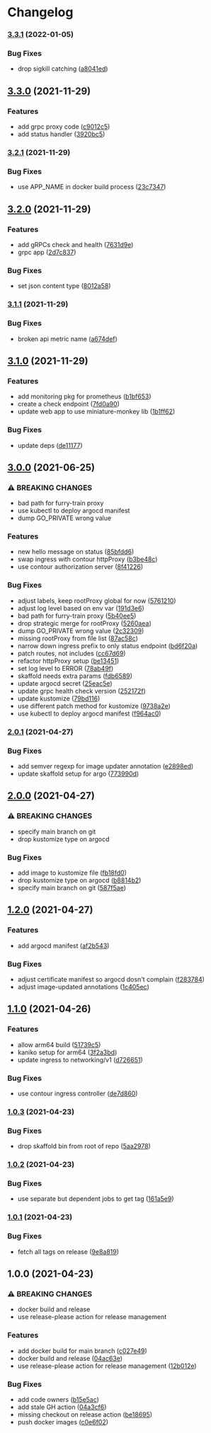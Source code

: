 # Changelog

### [3.3.1](https://www.github.com/shipperizer/furry-train/compare/v3.3.0...v3.3.1) (2022-01-05)


### Bug Fixes

* drop sigkill catching ([a8041ed](https://www.github.com/shipperizer/furry-train/commit/a8041ed1299a640348b1a7d5cdef33937c35e9be))

## [3.3.0](https://www.github.com/shipperizer/furry-train/compare/v3.2.1...v3.3.0) (2021-11-29)


### Features

* add grpc proxy code ([c9012c5](https://www.github.com/shipperizer/furry-train/commit/c9012c59bc3073fef91348bb296db744d480f467))
* add status handler ([3920bc5](https://www.github.com/shipperizer/furry-train/commit/3920bc5801f922096c511d7390b4a1b43dc682b0))

### [3.2.1](https://www.github.com/shipperizer/furry-train/compare/v3.2.0...v3.2.1) (2021-11-29)


### Bug Fixes

* use APP_NAME in docker build process ([23c7347](https://www.github.com/shipperizer/furry-train/commit/23c73474c78300a5fd869b3afd03ed2bdeb03131))

## [3.2.0](https://www.github.com/shipperizer/furry-train/compare/v3.1.1...v3.2.0) (2021-11-29)


### Features

* add gRPCs check and health ([7631d9e](https://www.github.com/shipperizer/furry-train/commit/7631d9ec206007992e47a2225b99cdb8c4fb3bb8))
* grpc app ([2d7c837](https://www.github.com/shipperizer/furry-train/commit/2d7c837d633cdd1776341ff2323d2986cf3b1ba8))


### Bug Fixes

* set json content type ([8012a58](https://www.github.com/shipperizer/furry-train/commit/8012a58995b482d643c76498da06b6b1ecbf1c76))

### [3.1.1](https://www.github.com/shipperizer/furry-train/compare/v3.1.0...v3.1.1) (2021-11-29)


### Bug Fixes

* broken api metric name ([a674def](https://www.github.com/shipperizer/furry-train/commit/a674deff122784bb29647f29b9d3c658f26093aa))

## [3.1.0](https://www.github.com/shipperizer/furry-train/compare/v3.0.0...v3.1.0) (2021-11-29)


### Features

* add monitoring pkg for prometheus ([b1bf653](https://www.github.com/shipperizer/furry-train/commit/b1bf653e46b3e733433824973ace11b33bb1a3a8))
* create a check endpoint ([7fd0a90](https://www.github.com/shipperizer/furry-train/commit/7fd0a905dd3233aeca4c527d71b602e03b2dac36))
* update web app to use miniature-monkey lib ([1b1ff62](https://www.github.com/shipperizer/furry-train/commit/1b1ff62af2a72c08ef8d3e80409c56fd621b92d3))


### Bug Fixes

* update deps ([de11177](https://www.github.com/shipperizer/furry-train/commit/de1117777483dfd43f150f142d8acb40a0ee2e14))

## [3.0.0](https://www.github.com/shipperizer/furry-train/compare/v2.0.1...v3.0.0) (2021-06-25)


### ⚠ BREAKING CHANGES

* bad path for furry-train proxy
* use kubectl to deploy argocd manifest
* dump GO_PRIVATE wrong value

### Features

* new hello message on status ([85bfdd6](https://www.github.com/shipperizer/furry-train/commit/85bfdd6e869a51e1d2f66c95a999a03eb056cc59))
* swap ingress with contour httpProxy ([b3be48c](https://www.github.com/shipperizer/furry-train/commit/b3be48ce8806552a67e88832a8daf997eb13adf9))
* use contour authorization server ([8f41226](https://www.github.com/shipperizer/furry-train/commit/8f412268c9e740662dbdfef91dbd9da682635b83))


### Bug Fixes

* adjust labels, keep rootProxy global for now ([5761210](https://www.github.com/shipperizer/furry-train/commit/576121097e5ebb10db724093b0a2d60c31ff8cee))
* adjust log level based on env var ([191d3e6](https://www.github.com/shipperizer/furry-train/commit/191d3e66b45fe6731c1dd297a9254616f6e142c5))
* bad path for furry-train proxy ([5b40ee5](https://www.github.com/shipperizer/furry-train/commit/5b40ee50c97a434daf3cb989c80e5d4399905c3a))
* drop strategic merge for rootProxy ([5260aea](https://www.github.com/shipperizer/furry-train/commit/5260aeacb104a020e45c1c24b48033c87afaf56e))
* dump GO_PRIVATE wrong value ([2c32309](https://www.github.com/shipperizer/furry-train/commit/2c32309889d43e9a23d0719902692047f0c86cbe))
* missing rootProxy from file list ([87ac58c](https://www.github.com/shipperizer/furry-train/commit/87ac58c8705e19a0af10e8e061c7d487d7c2034c))
* narrow down ingress prefix to only status endpoint ([bd6f20a](https://www.github.com/shipperizer/furry-train/commit/bd6f20a35e39a89418a38a1a642f3c99f546151d))
* patch routes, not includes ([cc67d69](https://www.github.com/shipperizer/furry-train/commit/cc67d69f3f41c5f9ea556dd2667f560d4d77fd14))
* refactor httpProxy setup ([be13451](https://www.github.com/shipperizer/furry-train/commit/be134514ca5697f99a6e065b9811997cf05a1085))
* set log level to ERROR ([78ab49f](https://www.github.com/shipperizer/furry-train/commit/78ab49f71640c1b24a2ecb0170ca1d3bd8a8ff5b))
* skaffold needs extra params ([fdb6589](https://www.github.com/shipperizer/furry-train/commit/fdb6589dc063fd6860902b1606c69c716716d7ac))
* update argocd secret ([25eac5e](https://www.github.com/shipperizer/furry-train/commit/25eac5ee027da68ac9eaee60f6dda7531959dcd3))
* update grpc health check version ([252172f](https://www.github.com/shipperizer/furry-train/commit/252172fadaeb521dc3a926c6d16fadd1431c6139))
* update kustomize ([79bd116](https://www.github.com/shipperizer/furry-train/commit/79bd116ef8695159485bc051bd553d267e14495e))
* use different patch method for kustomize ([9738a2e](https://www.github.com/shipperizer/furry-train/commit/9738a2e8e2accb317307cc5bcbf8cc45e9133d11))
* use kubectl to deploy argocd manifest ([f964ac0](https://www.github.com/shipperizer/furry-train/commit/f964ac01d0785c81bc8bcfb5dcfd7696eec4abc1))

### [2.0.1](https://www.github.com/shipperizer/furry-train/compare/v2.0.0...v2.0.1) (2021-04-27)


### Bug Fixes

* add semver regexp for image updater annotation ([e2898ed](https://www.github.com/shipperizer/furry-train/commit/e2898ed6eeb7fb3c1902bd5d8371c7e70c6c9905))
* update skaffold setup for argo ([773990d](https://www.github.com/shipperizer/furry-train/commit/773990d67991c0b8bddecba999986cd0614c9bb2))

## [2.0.0](https://www.github.com/shipperizer/furry-train/compare/v1.2.0...v2.0.0) (2021-04-27)


### ⚠ BREAKING CHANGES

* specify main branch on git
* drop kustomize type on argocd

### Bug Fixes

* add image to kustomize file ([fb18fd0](https://www.github.com/shipperizer/furry-train/commit/fb18fd0e0638685d98ae8b1f8e24d976dee8d299))
* drop kustomize type on argocd ([b8814b2](https://www.github.com/shipperizer/furry-train/commit/b8814b29e53983198797a8a25b0d1dd7289c3b88))
* specify main branch on git ([587f5ae](https://www.github.com/shipperizer/furry-train/commit/587f5ae24e8aa993277116c5e456713c637d05f0))

## [1.2.0](https://www.github.com/shipperizer/furry-train/compare/v1.1.0...v1.2.0) (2021-04-27)


### Features

* add argocd manifest ([af2b543](https://www.github.com/shipperizer/furry-train/commit/af2b543f473eee3c285b781be641cd46bbaa6e48))


### Bug Fixes

* adjust certificate manifest so argocd dosn't complain ([f283784](https://www.github.com/shipperizer/furry-train/commit/f283784b65cbf90a559d15d7d7c76b3a5bf9f06a))
* adjust image-updated annotations ([1c405ec](https://www.github.com/shipperizer/furry-train/commit/1c405ec297d6b14a447f0a183e1456e4ca1e475a))

## [1.1.0](https://www.github.com/shipperizer/furry-train/compare/v1.0.3...v1.1.0) (2021-04-26)


### Features

* allow arm64 build ([51739c5](https://www.github.com/shipperizer/furry-train/commit/51739c5a0976f3a547409d4d9dda074dd85380bb))
* kaniko setup for arm64 ([3f2a3bd](https://www.github.com/shipperizer/furry-train/commit/3f2a3bd3a7e5aefea1839cf13dc7804879e8b93b))
* update ingress to networking/v1 ([d726651](https://www.github.com/shipperizer/furry-train/commit/d726651f9604ef7c5f3c311ebb3471b7f47bb3f0))


### Bug Fixes

* use contour ingress controller ([de7d860](https://www.github.com/shipperizer/furry-train/commit/de7d860b5d9da931c7c3541086f35813b9936859))

### [1.0.3](https://www.github.com/shipperizer/furry-train/compare/v1.0.2...v1.0.3) (2021-04-23)


### Bug Fixes

* drop skaffold bin from root of repo ([5aa2978](https://www.github.com/shipperizer/furry-train/commit/5aa29782403227119176e8d76d1ac8a0e7a994b2))

### [1.0.2](https://www.github.com/shipperizer/furry-train/compare/v1.0.1...v1.0.2) (2021-04-23)


### Bug Fixes

* use separate but dependent jobs to get tag ([161a5e9](https://www.github.com/shipperizer/furry-train/commit/161a5e98a16ff675aee9baff54767116882c0541))

### [1.0.1](https://www.github.com/shipperizer/furry-train/compare/v1.0.0...v1.0.1) (2021-04-23)


### Bug Fixes

* fetch all tags on release ([9e8a819](https://www.github.com/shipperizer/furry-train/commit/9e8a8191575954616c1c36e1964f68947c774390))

## 1.0.0 (2021-04-23)


### ⚠ BREAKING CHANGES

* docker build and release
* use release-please action for release management

### Features

* add docker build for main branch ([c027e49](https://www.github.com/shipperizer/furry-train/commit/c027e492a90c3880f355225542b1d01e49930383))
* docker build and release ([04ac63e](https://www.github.com/shipperizer/furry-train/commit/04ac63ee2158bb00a2582598a410ed5924c84daf))
* use release-please action for release management ([12b012e](https://www.github.com/shipperizer/furry-train/commit/12b012e590d27ccd36725c96d8f7a4a38efed9ed))


### Bug Fixes

* add code owners ([b15e5ac](https://www.github.com/shipperizer/furry-train/commit/b15e5ac9a95a9f4d8c4663d8d42622dcc9a43d1d))
* add stale GH action ([04a3cf6](https://www.github.com/shipperizer/furry-train/commit/04a3cf60ef2e4a3afbe5b4bac4fd1ef7026c08cd))
* missing checkout on release action ([be18695](https://www.github.com/shipperizer/furry-train/commit/be18695e5b489fd5f87202c645f581827770c6f9))
* push docker images ([c0e6f02](https://www.github.com/shipperizer/furry-train/commit/c0e6f02a1712afbddc4ceea107015e3146f2aef6))
